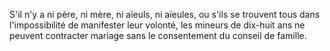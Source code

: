   
 S'il n'y a ni père, ni mère, ni aïeuls, ni aïeules, ou s'ils se trouvent tous dans l'impossibilité de manifester leur volonté, les mineurs de dix-huit ans ne peuvent contracter mariage sans le consentement du conseil de famille.  

  
